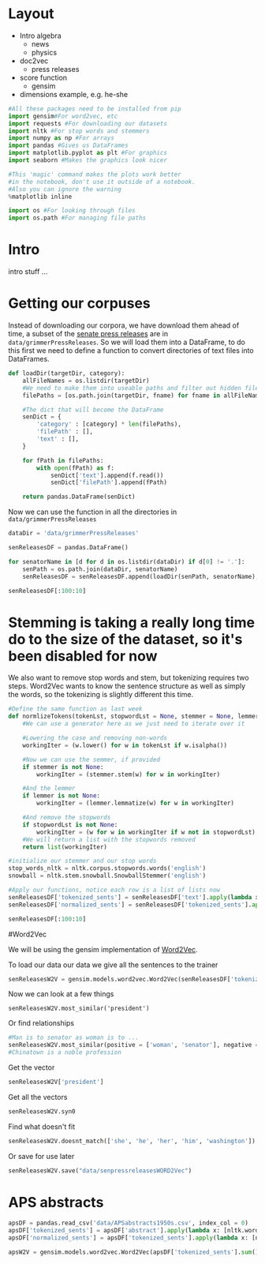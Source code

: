 # Layout

+ Intro algebra
    + news
    + physics
+ doc2vec
    + press releases
+ score function
    + gensim
+ dimensions example, e.g. he-she

```python
#All these packages need to be installed from pip
import gensim#For word2vec, etc
import requests #For downloading our datasets
import nltk #For stop words and stemmers
import numpy as np #For arrays
import pandas #Gives us DataFrames
import matplotlib.pyplot as plt #For graphics
import seaborn #Makes the graphics look nicer

#This 'magic' command makes the plots work better
#in the notebook, don't use it outside of a notebook.
#Also you can ignore the warning
%matplotlib inline

import os #For looking through files
import os.path #For managing file paths

```

# Intro

intro stuff ...

# Getting our corpuses

Instead of downloading our corpora, we have download them ahead of time, a subset of the [senate press releases](https://github.com/lintool/GrimmerSenatePressReleases) are in `data/grimmerPressReleases`. So we will load them into a DataFrame, to do this first we need to define a function to convert directories of text files into DataFrames.

```python
def loadDir(targetDir, category):
    allFileNames = os.listdir(targetDir)
    #We need to make them into useable paths and filter out hidden files
    filePaths = [os.path.join(targetDir, fname) for fname in allFileNames if fname[0] != '.']

    #The dict that will become the DataFrame
    senDict = {
        'category' : [category] * len(filePaths),
        'filePath' : [],
        'text' : [],
    }

    for fPath in filePaths:
        with open(fPath) as f:
            senDict['text'].append(f.read())
            senDict['filePath'].append(fPath)

    return pandas.DataFrame(senDict)
```

Now we can use the function in all the directories in `data/grimmerPressReleases`

```python
dataDir = 'data/grimmerPressReleases'

senReleasesDF = pandas.DataFrame()

for senatorName in [d for d in os.listdir(dataDir) if d[0] != '.']:
    senPath = os.path.join(dataDir, senatorName)
    senReleasesDF = senReleasesDF.append(loadDir(senPath, senatorName), ignore_index = True)

senReleasesDF[:100:10]
```

# Stemming is taking a really long time do to the size of the dataset, so it's been disabled for now

We also want to remove stop words and stem, but tokenizing requires two steps. Word2Vec wants to know the sentence structure as well as simply the words, so the tokenizing is slightly different this time.

```python
#Define the same function as last week
def normlizeTokens(tokenLst, stopwordLst = None, stemmer = None, lemmer = None):
    #We can use a generator here as we just need to iterate over it

    #Lowering the case and removing non-words
    workingIter = (w.lower() for w in tokenLst if w.isalpha())

    #Now we can use the semmer, if provided
    if stemmer is not None:
        workingIter = (stemmer.stem(w) for w in workingIter)

    #And the lemmer
    if lemmer is not None:
        workingIter = (lemmer.lemmatize(w) for w in workingIter)

    #And remove the stopwords
    if stopwordLst is not None:
        workingIter = (w for w in workingIter if w not in stopwordLst)
    #We will return a list with the stopwords removed
    return list(workingIter)

#initialize our stemmer and our stop words
stop_words_nltk = nltk.corpus.stopwords.words('english')
snowball = nltk.stem.snowball.SnowballStemmer('english')

#Apply our functions, notice each row is a list of lists now
senReleasesDF['tokenized_sents'] = senReleasesDF['text'].apply(lambda x: [nltk.word_tokenize(s) for s in nltk.sent_tokenize(x)])
senReleasesDF['normalized_sents'] = senReleasesDF['tokenized_sents'].apply(lambda x: [normlizeTokens(s, stopwordLst = stop_words_nltk, stemmer = None) for s in x])

senReleasesDF[:100:10]
```


#Word2Vec

We will be using the gensim implementation of [Word2Vec](https://radimrehurek.com/gensim/models/word2vec.html#gensim.models.word2vec.Word2Vec).

To load our data our data we give all the sentences to the trainer

```python
senReleasesW2V = gensim.models.word2vec.Word2Vec(senReleasesDF['tokenized_sents'].sum())
```

Now we can look at a few things

```
senReleasesW2V.most_similar('president')
```

Or find relationships


```python
#Man is to senator as woman is to ...
senReleasesW2V.most_similar(positive = ['woman', 'senator'], negative = ['man'], topn = 5)
#Chinatown is a noble profession
```

Get the vector

```python
senReleasesW2V['president']
```

Get all the vectors

```python
senReleasesW2V.syn0
```

Find what doesn't fit

```python
senReleasesW2V.doesnt_match(['she', 'he', 'her', 'him', 'washington'])
```


Or save for use later

```python
senReleasesW2V.save("data/senpressreleasesWORD2Vec")
```

# APS abstracts

```python
apsDF = pandas.read_csv('data/APSabstracts1950s.csv', index_col = 0)
apsDF['tokenized_sents'] = apsDF['abstract'].apply(lambda x: [nltk.word_tokenize(s) for s in nltk.sent_tokenize(x)])
apsDF['normalized_sents'] = apsDF['tokenized_sents'].apply(lambda x: [normlizeTokens(s, stopwordLst = stop_words_nltk, stemmer = None) for s in x])

apsW2V = gensim.models.word2vec.Word2Vec(apsDF['tokenized_sents'].sum())
```
